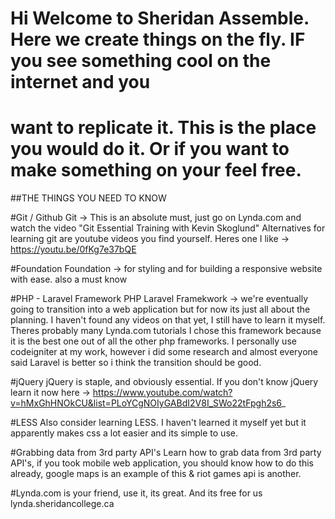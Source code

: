 # Hi Welcome to Sheridan Assemble. Here we create things on the fly. IF you see something cool on the internet and you
# want to replicate it. This is the place you would do it. Or if you want to make something on your feel free.



##THE THINGS YOU NEED TO KNOW



#Git / Github
Git -> This is an absolute must, just go on Lynda.com and watch the video "Git Essential Training with Kevin Skoglund"
Alternatives for learning git are youtube videos you find yourself. Heres one I like -> https://youtu.be/0fKg7e37bQE

#Foundation
Foundation -> for styling and for building a responsive website with ease. also a must know

#PHP - Laravel Framework
PHP Laravel Framekwork -> we're eventually going to transition into a web application but for now its just all
about the planning.
I haven't found any videos on that yet, I still have to learn it myself. Theres probably many Lynda.com tutorials
I chose this framework because it is the best one out of all the other php frameworks. I personally use codeigniter at
my work, however i did some research and almost everyone said Laravel is better so i think the transition should be
good.

#jQuery
jQuery is staple, and obviously essential. If you don't know jQuery learn it now here
-> https://www.youtube.com/watch?v=hMxGhHNOkCU&list=PLoYCgNOIyGABdI2V8I_SWo22tFpgh2s6_

#LESS
Also consider learning LESS. I haven't learned it myself yet but it apparently makes css a lot easier and its simple
to use.

#Grabbing data from 3rd party API's
Learn how to grab data from 3rd party API's, if you took mobile web application, you should know how to do this
already, google maps is an example of this & riot games api is another.

#Lynda.com is your friend, use it, its great. And its free for us
lynda.sheridancollege.ca